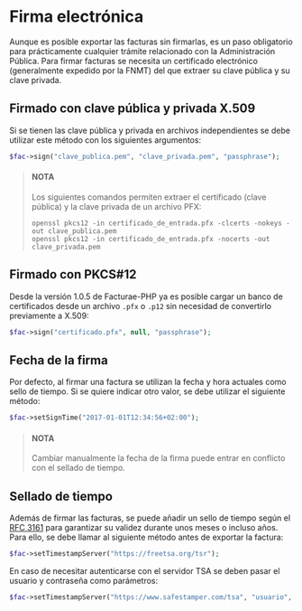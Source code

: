 # Firma electrónica
Aunque es posible exportar las facturas sin firmarlas, es un paso obligatorio para prácticamente cualquier trámite relacionado con la Administración Pública.
Para firmar facturas se necesita un certificado electrónico (generalmente expedido por la FNMT) del que extraer su clave pública y su clave privada.

## Firmado con clave pública y privada X.509
Si se tienen las clave pública y privada en archivos independientes se debe utilizar este método con los siguientes argumentos:
```php
$fac->sign("clave_publica.pem", "clave_privada.pem", "passphrase");
```

> #### NOTA
> Los siguientes comandos permiten extraer el certificado (clave pública) y la clave privada de un archivo PFX:
>
> ```
> openssl pkcs12 -in certificado_de_entrada.pfx -clcerts -nokeys -out clave_publica.pem
> openssl pkcs12 -in certificado_de_entrada.pfx -nocerts -out clave_privada.pem
> ```

## Firmado con PKCS#12
Desde la versión 1.0.5 de Facturae-PHP ya es posible cargar un banco de certificados desde un archivo `.pfx` o `.p12` sin necesidad de convertirlo previamente a X.509:
```php
$fac->sign("certificado.pfx", null, "passphrase");
```

## Fecha de la firma
Por defecto, al firmar una factura se utilizan la fecha y hora actuales como sello de tiempo. Si se quiere indicar otro valor, se debe utilizar el siguiente método:
```php
$fac->setSignTime("2017-01-01T12:34:56+02:00");
```

> #### NOTA
> Cambiar manualmente la fecha de la firma puede entrar en conflicto con el sellado de tiempo.

## Sellado de tiempo
Además de firmar las facturas, se puede añadir un sello de tiempo según el [RFC 3161](https://tools.ietf.org/html/rfc3161) para garantizar su validez durante unos meses o incluso años. Para ello, se debe llamar al siguiente método antes de exportar la factura:
```php
$fac->setTimestampServer("https://freetsa.org/tsr");
```

En caso de necesitar autenticarse con el servidor TSA se deben pasar el usuario y contraseña como parámetros:
```php
$fac->setTimestampServer("https://www.safestamper.com/tsa", "usuario", "contraseña");
```

